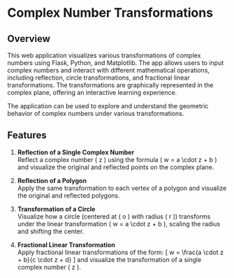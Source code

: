 # Complex Number Transformations

## Overview

This web application visualizes various transformations of complex numbers using Flask, Python, and Matplotlib. The app allows users to input complex numbers and interact with different mathematical operations, including reflection, circle transformations, and fractional linear transformations. The transformations are graphically represented in the complex plane, offering an interactive learning experience.

The application can be used to explore and understand the geometric behavior of complex numbers under various transformations.

## Features

1. **Reflection of a Single Complex Number**  
   Reflect a complex number \( z \) using the formula \( w = a \cdot z + b \) and visualize the original and reflected points on the complex plane.

2. **Reflection of a Polygon**  
   Apply the same transformation to each vertex of a polygon and visualize the original and reflected polygons.

3. **Transformation of a Circle**  
   Visualize how a circle (centered at \( o \) with radius \( r \)) transforms under the linear transformation \( w = a \cdot z + b \), scaling the radius and shifting the center.

4. **Fractional Linear Transformation**  
   Apply fractional linear transformations of the form:
   \[
   w = \frac{a \cdot z + b}{c \cdot z + d}
   \]
   and visualize the transformation of a single complex number \( z \).


